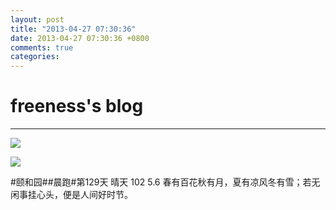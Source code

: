 ```yaml
---
layout: post
title: "2013-04-27 07:30:36"
date: 2013-04-27 07:30:36 +0800
comments: true
categories: 
---
```


# freeness's blog

----------

![](http://okqmqrbgo.bkt.clouddn.com/201304270730361.jpg)

![](http://okqmqrbgo.bkt.clouddn.com/201304270730362.jpg)

>
\#颐和园\#\#晨跑\#第129天 晴天 102 5.6 春有百花秋有月，夏有凉风冬有雪；若无闲事挂心头，便是人间好时节。